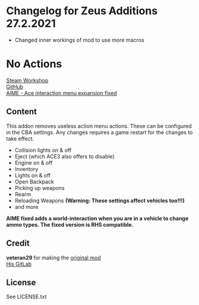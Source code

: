# Changelog for Zeus Additions 27.2.2021

- Changed inner workings of mod to use more macros

# No Actions

[Steam Workshop](https://steamcommunity.com/sharedfiles/filedetails/?id=1682845363)<br/>
[GitHub](https://github.com/johnb432/No-Actions)<br/>
[AIME - Ace interaction menu expansion fixed](https://steamcommunity.com/sharedfiles/filedetails/?id=2132195038)

## Content

This addon removes useless action menu actions. These can be configured in the CBA settings. Any changes requires a game restart for the changes to take effect.

- Collision lights on & off
- Eject (which ACE3 also offers to disable)
- Engine on & off
- Inventory
- Lights on & off
- Open Backpack
- Picking up weapons
- Rearm
- Reloading Weapons <b>(Warning: These settings affect vehicles too!!!)</b>
- and more

<b>AIME fixed adds a world-interaction when you are in a vehicle to change ammo types. The fixed version is RHS compatible.</b>

## Credit

<b>veteran29 </b> for making the [original mod](https://steamcommunity.com/sharedfiles/filedetails/?id=1682845363)<br/>
[His GitLab](https://gitlab.com/armaforces/armaforces_no_actions/-/tree/master)

## License

See LICENSE.txt